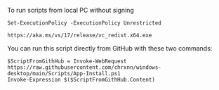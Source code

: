 To run scripts from local PC without signing
```
Set-ExecutionPolicy -ExecutionPolicy Unrestricted
```
```
https://aka.ms/vs/17/release/vc_redist.x64.exe
```
You can run this script directly from GitHub with these two commands:
```
$ScriptFromGithHub = Invoke-WebRequest https://raw.githubusercontent.com/chrxnn/windows-desktop/main/Scripts/App-Install.ps1
Invoke-Expression $($ScriptFromGithHub.Content)
```
